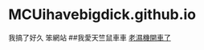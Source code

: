 # MCUihavebigdick.github.io
我搞了好久 笨網站
##我愛天竺鼠車車
[老濕機開車了](https://www.google.com/imgres?imgurl=https%3A%2F%2Fpgw.udn.com.tw%2Fgw%2Fphoto.php%3Fu%3Dhttps%3A%2F%2Fuc.udn.com.tw%2Fphoto%2F2021%2F01%2F31%2F1%2F11432024.jpg%26x%3D0%26y%3D0%26sw%3D0%26sh%3D0%26sl%3DW%26fw%3D1200&imgrefurl=https%3A%2F%2Fstars.udn.com%2Fstar%2Fstory%2F120661%2F5219740&tbnid=q_CYjV_S1Ia5KM&vet=12ahUKEwjw7uKjzoTvAhUMDpQKHbRIBkUQMygBegUIARCWAQ..i&docid=MPwiPFncVVIfTM&w=1080&h=1080&q=%E5%A4%A9%E7%AB%BA%E9%BC%A0%E8%BB%8A%E8%BB%8A%E8%83%B8%E9%83%A8&ved=2ahUKEwjw7uKjzoTvAhUMDpQKHbRIBkUQMygBegUIARCWAQ)
